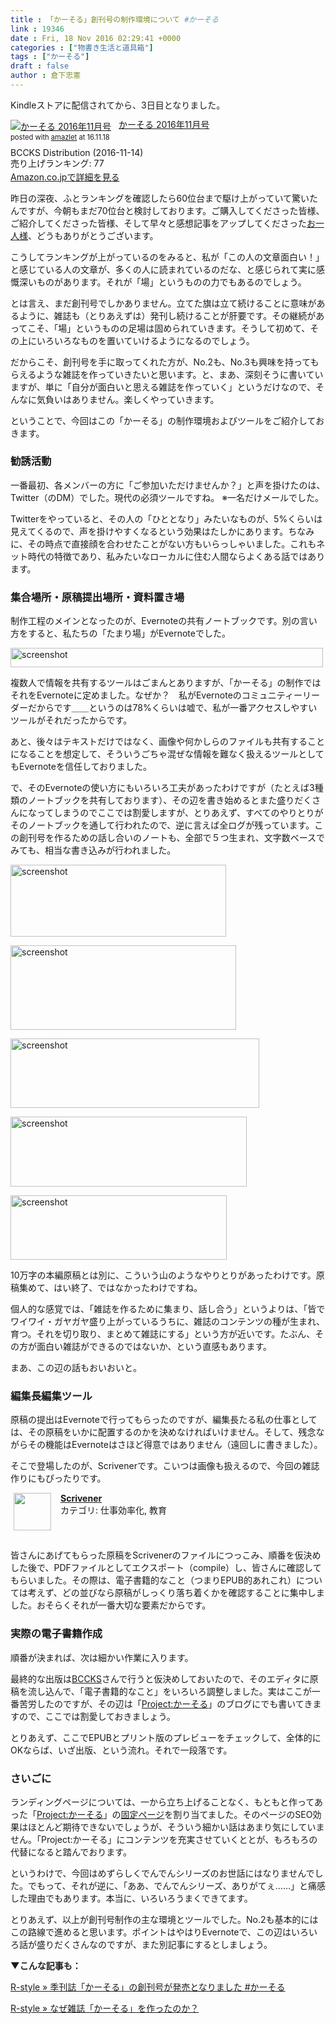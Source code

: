 ```yaml
---
title : 「かーそる」創刊号の制作環境について #かーそる
link : 19346
date : Fri, 18 Nov 2016 02:29:41 +0000
categories : ["物書き生活と道具箱"]
tags : ["かーそる"]
draft : false
author : 倉下忠憲
---
```


Kindleストアに配信されてから、3日目となりました。

<div class="amazlet-box" style="margin-bottom:0px;"><div class="amazlet-image" style="float:left;margin:0px 12px 1px 0px;"><a href="http://www.amazon.co.jp/exec/obidos/ASIN/B01MYMT67Y/rashita1000-22/ref=nosim/" name="amazletlink" target="_blank"><img src="http://ecx.images-amazon.com/images/I/41XPV16oU8L._SL160_.jpg" alt="かーそる 2016年11月号" style="border: none;" /></a></div><div class="amazlet-info" style="line-height:120%; margin-bottom: 10px"><div class="amazlet-name" style="margin-bottom:10px;line-height:120%"><a href="http://www.amazon.co.jp/exec/obidos/ASIN/B01MYMT67Y/rashita1000-22/ref=nosim/" name="amazletlink" target="_blank">かーそる 2016年11月号</a><div class="amazlet-powered-date" style="font-size:80%;margin-top:5px;line-height:120%">posted with <a href="http://www.amazlet.com/" title="amazlet" target="_blank">amazlet</a> at 16.11.18</div></div><div class="amazlet-detail">BCCKS Distribution (2016-11-14)<br />売り上げランキング: 77<br /></div><div class="amazlet-sub-info" style="float: left;"><div class="amazlet-link" style="margin-top: 5px"><a href="http://www.amazon.co.jp/exec/obidos/ASIN/B01MYMT67Y/rashita1000-22/ref=nosim/" name="amazletlink" target="_blank">Amazon.co.jpで詳細を見る</a></div></div></div><div class="amazlet-footer" style="clear: left"></div></div>

昨日の深夜、ふとランキングを確認したら60位台まで駆け上がっていて驚いたんですが、今朝もまだ70位台と検討しております。ご購入してくださった皆様、ご紹介してくださった皆様、そして早々と感想記事をアップしてくださった<a href="http://akio6o6.hateblo.jp/entry/2016/11/17/100000">お一人様</a>、どうもありがとうございます。

こうしてランキングが上がっているのをみると、私が「この人の文章面白い！」と感じている人の文章が、多くの人に読まれているのだな、と感じられて実に感慨深いものがあります。それが「場」というものの力でもあるのでしょう。

とは言え、まだ創刊号でしかありません。立てた旗は立て続けることに意味があるように、雑誌も（とりあえずは）発刊し続けることが肝要です。その継続があってこそ、「場」というものの足場は固められていきます。そうして初めて、その上にいろいろなものを置いていけるようになるのでしょう。

だからこそ、創刊号を手に取ってくれた方が、No.2も、No.3も興味を持ってもらえるような雑誌を作っていきたいと思います。と、まあ、深刻そうに書いていますが、単に「自分が面白いと思える雑誌を作っていく」というだけなので、そんなに気負いはありません。楽しくやっていきます。

ということで、今回はこの「かーそる」の制作環境およびツールをご紹介しておきます。

<h3>勧誘活動</h3>

一番最初、各メンバーの方に「ご参加いただけませんか？」と声を掛けたのは、Twitter（のDM）でした。現代の必須ツールですね。
※一名だけメールでした。

Twitterをやっていると、その人の「ひととなり」みたいなものが、5%くらいは見えてくるので、声を掛けやすくなるという効果はたしかにあります。ちなみに、その時点で直接顔を合わせたことがない方もいらっしゃいました。これもネット時代の特徴であり、私みたいなローカルに住む人間ならよくある話ではあります。

<h3>集合場所・原稿提出場所・資料置き場</h3>

制作工程のメインとなったのが、Evernoteの共有ノートブックです。別の言い方をすると、私たちの「たまり場」がEvernoteでした。

<a href="https://rashita.net/blog/?attachment_id=19347" rel="attachment wp-att-19347"><img src="https://rashita.net/blog/wp-content/uploads/2016/11/screenshot24-500x31.png" alt="screenshot" width="500" height="31" class="alignnone size-medium wp-image-19347" /></a>

複数人で情報を共有するツールはごまんとありますが、「かーそる」の制作ではそれをEvernoteに定めました。なぜか？　私がEvernoteのコミュニティーリーダーだからです＿＿というのは78%くらいは嘘で、私が一番アクセスしやすいツールがそれだったからです。

あと、後々はテキストだけではなく、画像や何かしらのファイルも共有することになることを想定して、そういうごちゃ混ぜな情報を難なく扱えるツールとしてもEvernoteを信任しておりました。

で、そのEvernoteの使い方にもいろいろ工夫があったわけですが（たとえば3種類のノートブックを共有しております）、その辺を書き始めるとまた盛りだくさんになってしまうのでここでは割愛しますが、とりあえず、すべてのやりとりがそのノートブックを通して行われたので、逆に言えば全ログが残っています。この創刊号を作るための話し合いのノートも、全部で５つ生まれ、文字数ベースでみても、相当な書き込みが行われました。

<a href="https://rashita.net/blog/?attachment_id=19350" rel="attachment wp-att-19350"><img src="https://rashita.net/blog/wp-content/uploads/2016/11/screenshot25.png" alt="screenshot" width="345" height="115" class="alignnone size-full wp-image-19350" /></a>

<a href="https://rashita.net/blog/?attachment_id=19351" rel="attachment wp-att-19351"><img src="https://rashita.net/blog/wp-content/uploads/2016/11/screenshot26.png" alt="screenshot" width="361" height="135" class="alignnone size-medium wp-image-19351" /></a>

<a href="https://rashita.net/blog/?attachment_id=19352" rel="attachment wp-att-19352"><img src="https://rashita.net/blog/wp-content/uploads/2016/11/screenshot27.png" alt="screenshot" width="398" height="111" class="alignnone size-medium wp-image-19352" /></a>

<a href="https://rashita.net/blog/?attachment_id=19353" rel="attachment wp-att-19353"><img src="https://rashita.net/blog/wp-content/uploads/2016/11/screenshot28.png" alt="screenshot" width="378" height="112" class="alignnone size-medium wp-image-19353" /></a>

<a href="https://rashita.net/blog/?attachment_id=19354" rel="attachment wp-att-19354"><img src="https://rashita.net/blog/wp-content/uploads/2016/11/screenshot29.png" alt="screenshot" width="346" height="103" class="alignnone size-medium wp-image-19354" /></a>

10万字の本編原稿とは別に、こういう山のようなやりとりがあったわけです。原稿集めて、はい終了、ではなかったわけですね。

個人的な感覚では、「雑誌を作るために集まり、話し合う」というよりは、「皆でワイワイ・ガヤガヤ盛り上がっているうちに、雑誌のコンテンツの種が生まれ、育つ。それを切り取り、まとめて雑誌にする」という方が近いです。たぶん、その方が面白い雑誌ができるのではないか、という直感もあります。

まあ、この辺の話もおいおいと。

<h3>編集長編集ツール</h3>

原稿の提出はEvernoteで行ってもらったのですが、編集長たる私の仕事としては、その原稿をいかに配置するのかを決めなければいけません。そして、残念ながらその機能はEvernoteはさほど得意ではありません（遠回しに書きました）。

そこで登場したのが、Scrivenerです。こいつは画像も扱えるので、今回の雑誌作りにもぴったりです。

<span class="appIcon"><img class="appIconImg" height="60" src="http://is1.mzstatic.com/image/thumb/Purple30/v4/dd/ca/2e/ddca2e30-53ca-1955-8371-90c959f5c897/source/60x60bb.png" style="float:left;margin: 0px 15px 15px 5px;"></span><span class="appName"><strong><a href="https://itunes.apple.com/jp/app/scrivener/id418889511?mt=12&uo=4&at=11l4y8" target="itunes_store">Scrivener</a></strong></span><br><span class="appCategory">カテゴリ: 仕事効率化, 教育</span><br><span class="badgeS" style="display:inline-block; margin:6px"><a href="https://itunes.apple.com/jp/app/scrivener/id418889511?mt=12&uo=4&at=11l4y8" target="itunes_store" style="display:inline-block;overflow:hidden;background:url(http://linkmaker.itunes.apple.com/htmlResources/assets//images/web/linkmaker/badge_macappstore-sm.png) no-repeat;width:81px;height:15px;"></a></span><br style="clear:both;">

皆さんにあげてもらった原稿をScrivenerのファイルにつっこみ、順番を仮決めした後で、PDFファイルとしてエクスポート（compile）し、皆さんに確認してもらいました。その際は、電子書籍的なこと（つまりEPUB的あれこれ）については考えず、どの並びなら原稿がしっくり落ち着くかを確認することに集中しました。おそらくそれが一番大切な要素だからです。

<h3>実際の電子書籍作成</h3>

順番が決まれば、次は細かい作業に入ります。

最終的な出版は<a href="https://bccks.jp/">BCCKS</a>さんで行うと仮決めしておいたので、そのエディタに原稿を流し込んで、「電子書籍的なこと」をいろいろ調整しました。実はここが一番苦労したのですが、その辺は「<a href="http://honkure.net/cursor/">Project:かーそる</a>」のブログにでも書いてきますので、ここでは割愛しておきましょう。

とりあえず、ここでEPUBとプリント版のプレビューをチェックして、全体的にOKならば、いざ出版、という流れ。それで一段落です。

<h3>さいごに</h3>

ランディングページについては、一から立ち上げることなく、もともと作ってあった「<a href="http://honkure.net/cursor/">Project:かーそる</a>」の<a href="http://honkure.net/cursor/?page_id=217">固定ページ</a>を割り当てました。そのページのSEO効果はほとんど期待できないでしょうが、そういう細かい話はあまり気にしていません。「Project:かーそる」にコンテンツを充実させていくととが、もろもろの代替になると踏んでおります。

というわけで、今回はめずらしくでんでんシリーズのお世話にはなりませんでした。でもって、それが逆に、「ああ、でんでんシリーズ、ありがてぇ……」と痛感した理由でもあります。本当に、いろいろうまくできてます。

とりあえず、以上が創刊号制作の主な環境とツールでした。No.2も基本的にはこの路線で進めると思います。ポイントはやはりEvernoteで、この辺はいろいろ話が盛りだくさんなのですが、また別記事にするとしましょう。

<strong>▼こんな記事も：</strong>

<a href="https://rashita.net/blog/?p=19332">R-style » 季刊誌「かーそる」の創刊号が発売となりました #かーそる</a>

<a href="https://rashita.net/blog/?p=19341">R-style » なぜ雑誌「かーそる」を作ったのか？</a>